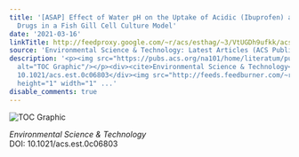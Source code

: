 ```yaml
---
title: '[ASAP] Effect of Water pH on the Uptake of Acidic (Ibuprofen) and Basic (Propranolol)
  Drugs in a Fish Gill Cell Culture Model'
date: '2021-03-16'
linkTitle: http://feedproxy.google.com/~r/acs/esthag/~3/VtUGDh9ufkk/acs.est.0c06803
source: 'Environmental Science & Technology: Latest Articles (ACS Publications)'
description: '<p><img src="https://pubs.acs.org/na101/home/literatum/publisher/achs/journals/content/esthag/0/esthag.ahead-of-print/acs.est.0c06803/20210316/images/medium/es0c06803_0007.gif"
  alt="TOC Graphic"/></p><div><cite>Environmental Science & Technology</cite></div><div>DOI:
  10.1021/acs.est.0c06803</div><img src="http://feeds.feedburner.com/~r/acs/esthag/~4/VtUGDh9ufkk"
  height="1" width="1" ...'
disable_comments: true
---
```

<p><img src="https://pubs.acs.org/na101/home/literatum/publisher/achs/journals/content/esthag/0/esthag.ahead-of-print/acs.est.0c06803/20210316/images/medium/es0c06803_0007.gif" alt="TOC Graphic"/></p><div><cite>Environmental Science & Technology</cite></div><div>DOI: 10.1021/acs.est.0c06803</div><img src="http://feeds.feedburner.com/~r/acs/esthag/~4/VtUGDh9ufkk" height="1" width="1" ...